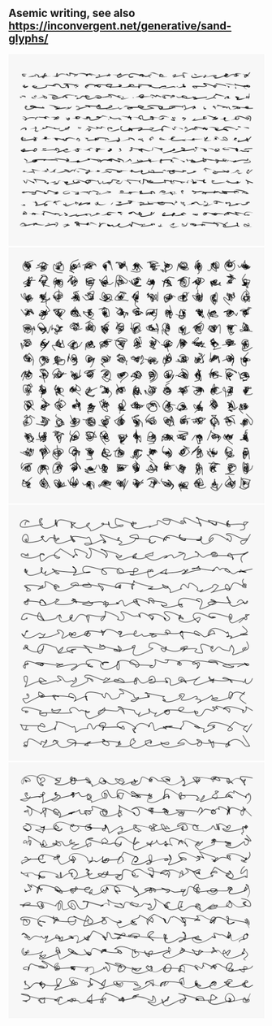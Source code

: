 Asemic writing, see also https://inconvergent.net/generative/sand-glyphs/
---
![](asemic.png)
![](asemic1.png)
![](asemic2.png)
![](asemic3.png)